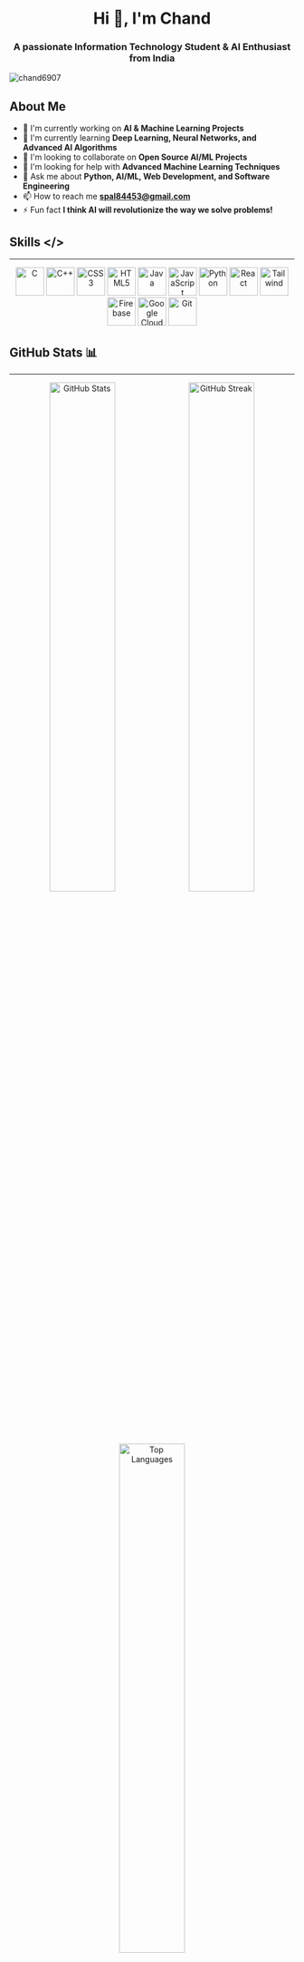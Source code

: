 <h1 align="center">Hi 👋, I'm Chand</h1>
<h3 align="center">A passionate Information Technology Student & AI Enthusiast from India</h3>

<p align="left"> <img src="https://komarev.com/ghpvc/?username=chand6907&label=Profile%20views&color=0e75b6&style=flat" alt="chand6907" /> </p>

## About Me

- 🔭 I'm currently working on **AI & Machine Learning Projects**
- 🌱 I'm currently learning **Deep Learning, Neural Networks, and Advanced AI Algorithms**
- 👯 I'm looking to collaborate on **Open Source AI/ML Projects**
- 🤝 I'm looking for help with **Advanced Machine Learning Techniques**
- 💬 Ask me about **Python, AI/ML, Web Development, and Software Engineering**
- 📫 How to reach me **spal84453@gmail.com**
- ⚡ Fun fact **I think AI will revolutionize the way we solve problems!**

## Skills </>

---

<p align="center">
  <img src="https://skillicons.dev/icons?i=c" alt="C" width="50" height="50"/>
  <img src="https://skillicons.dev/icons?i=cpp" alt="C++" width="50" height="50"/>
  <img src="https://skillicons.dev/icons?i=css" alt="CSS3" width="50" height="50"/>
  <img src="https://skillicons.dev/icons?i=html" alt="HTML5" width="50" height="50"/>
  <img src="https://skillicons.dev/icons?i=java" alt="Java" width="50" height="50"/>
  <img src="https://skillicons.dev/icons?i=js" alt="JavaScript" width="50" height="50"/>
  <img src="https://skillicons.dev/icons?i=python" alt="Python" width="50" height="50"/>
  <img src="https://skillicons.dev/icons?i=react" alt="React" width="50" height="50"/>
  <img src="https://skillicons.dev/icons?i=tailwind" alt="Tailwind" width="50" height="50"/>
  <img src="https://skillicons.dev/icons?i=firebase" alt="Firebase" width="50" height="50"/>
  <img src="https://skillicons.dev/icons?i=gcp" alt="Google Cloud" width="50" height="50"/>
  <img src="https://skillicons.dev/icons?i=git" alt="Git" width="50" height="50"/>
</p>

## GitHub Stats 📊

---

<div align="center">
  <img src="https://github-readme-stats.vercel.app/api?username=chand6907&show_icons=true&theme=tokyonight&hide_border=true&count_private=true" alt="GitHub Stats" width="48%"/>
  <img src="https://github-readme-streak-stats.herokuapp.com/?user=chand6907&theme=tokyonight&hide_border=true" alt="GitHub Streak" width="48%"/>
</div>

<div align="center">
  <img src="https://github-readme-stats.vercel.app/api/top-langs/?username=chand6907&layout=compact&theme=tokyonight&hide_border=true" alt="Top Languages" width="48%"/>
</div>

## Connect with Me 🤝

---

<p align="center">
<a href="https://www.linkedin.com/in/chand-%F0%9F%9A%80-4126b52aa/" target="blank"><img src="https://skillicons.dev/icons?i=linkedin" alt="LinkedIn" width="50" height="50"/></a>
<a href="https://instagram.com/prince_chand_123" target="blank"><img src="https://skillicons.dev/icons?i=instagram" alt="Instagram" width="50" height="50"/></a>
<a href="https://x.com/pc6907" target="blank"><img src="https://skillicons.dev/icons?i=twitter" alt="Twitter" width="50" height="50"/></a>
<a href="https://www.youtube.com/@princechand1612" target="blank"><img src="https://img.icons8.com/color/50/000000/youtube-play.png" alt="YouTube" width="50" height="50"/></a>
<a href="mailto:spal84453@gmail.com"><img src="https://skillicons.dev/icons?i=gmail" alt="Gmail" width="50" height="50"/></a>
<a href="https://github.com/chand6907" target="blank"><img src="https://skillicons.dev/icons?i=github" alt="GitHub" width="50" height="50"/></a>
</p>
